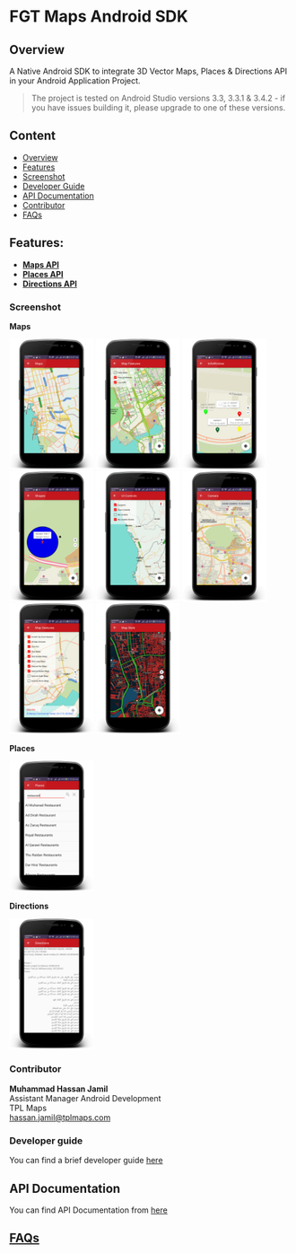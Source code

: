 # FGT Maps Android SDK

## Overview
A Native Android SDK to integrate 3D Vector Maps, Places & Directions API in your Android Application Project.

> The project is tested on Android Studio versions 3.3, 3.3.1 & 3.4.2 - if you have issues building it, please upgrade to one of these versions.

## Content
- [Overview](https://github.com/farsi-geotech/fgt-maps-android-sdk-samples#overview)</br>
- [Features](https://github.com/farsi-geotech/fgt-maps-android-sdk-samples#features)</br>
- [Screenshot](https://github.com/farsi-geotech/fgt-maps-android-sdk-samples#screenshot)</br>
- [Developer Guide](https://github.com/farsi-geotech/fgt-maps-android-sdk-samples#developer-guide)</br>
- [API Documentation](https://github.com/farsi-geotech/fgt-maps-android-sdk-samples#api-documentation)</br>
- [Contributor](https://github.com/farsi-geotech/fgt-maps-android-sdk-samples#contributor)</br>
- [FAQs](https://github.com/farsi-geotech/fgt-maps-android-sdk-samples#faqs) 

## Features:
- [**Maps API**](/docs/Maps.md)
- [**Places API**](/docs/Places.md)
- [**Directions API**](/docs/Directions.md)

### Screenshot
**Maps** </br>
<p float="left">
 <img src="images/screenshots/Maps.png" width="150" />
 <img src="images/screenshots/Map-Features.png" width="150" /> 
 <img src="images/screenshots/Map-Marker-Info-Windows.png" width="150" />
 <img src="images/screenshots/Map-Shapes.png" width="150" />
 <img src="images/screenshots/Map-UI-Controls.png" width="150" />
 <img src="images/screenshots/Map-Camera.png" width="150" />
 <img src="images/screenshots/Map-Gestures.png" width="150" />
 <img src="images/screenshots/Map-Style.png" width="150" />
</p>

**Places** </br>
<p float="left">
 <img src="images/screenshots/Places.png" width="150" />
</p>

**Directions** </br>
<p float="left">
 <img src="images/screenshots/Directions.png" width="150" />
</p>

### Contributor
**Muhammad Hassan Jamil**</br>
Assistant Manager Android Development</br>
TPL Maps</br>
hassan.jamil@tplmaps.com

### Developer guide
You can find a brief developer guide [here](Link)

## API Documentation
You can find API Documentation from [here](Link)
 
## [FAQs](/docs/FAQs.md)
